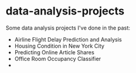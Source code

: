 # data-analysis-projects
Some data analysis projects I've done in the past:
- Airline Flight Delay Prediction and Analysis
- Housing Condition in New York City
- Predicting Online Article Shares
- Office Room Occupancy Classifier
- 
